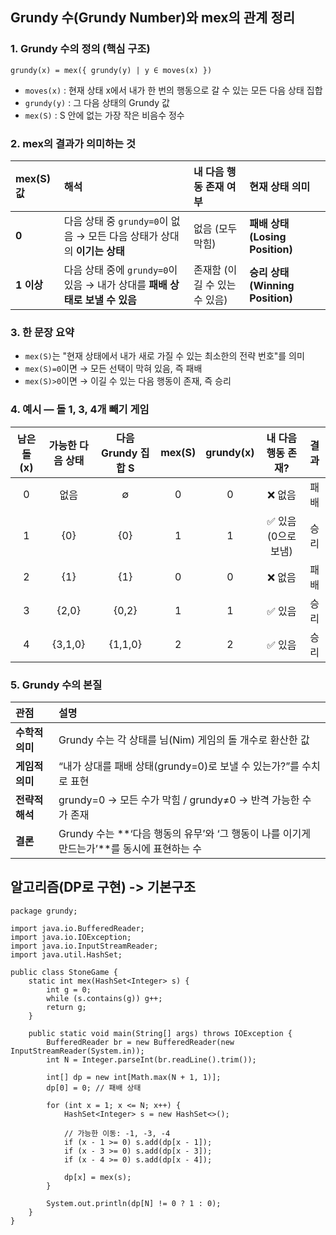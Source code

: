 ## Grundy 수(Grundy Number)와 mex의 관계 정리

### 1. Grundy 수의 정의 (핵심 구조)

```
grundy(x) = mex({ grundy(y) | y ∈ moves(x) })
```

- `moves(x)` : 현재 상태 x에서 내가 한 번의 행동으로 갈 수 있는 모든 다음 상태 집합
- `grundy(y)` : 그 다음 상태의 Grundy 값
- `mex(S)` : S 안에 없는 가장 작은 비음수 정수

### 2. mex의 결과가 의미하는 것
  
| mex(S) 값 | 해석                                                  | 내 다음 행동 존재 여부        | 현재 상태 의미                     |
| :------- | :-------------------------------------------------- | :------------------- | :--------------------------- |
| **0**    | 다음 상태 중 `grundy=0`이 없음 → 모든 다음 상태가 상대의 **이기는 상태**   |  없음 (모두 막힘)         | **패배 상태 (Losing Position)**  |
| **1 이상** | 다음 상태 중에 `grundy=0`이 있음 → 내가 상대를 **패배 상태로 보낼 수 있음** |  존재함 (이길 수 있는 수 있음) | **승리 상태 (Winning Position)** |

### 3. 한 문장 요약

- `mex(S)`는 "현재 상태에서 내가 새로 가질 수 있는 최소한의 전략 번호"를 의미
- `mex(S)=0`이면 → 모든 선택이 막혀 있음, 즉 패배
- `mex(S)>0`이면 → 이길 수 있는 다음 행동이 존재, 즉 승리

### 4. 예시 — 돌 1, 3, 4개 빼기 게임

| 남은 돌(x) | 가능한 다음 상태 | 다음 Grundy 집합 S | mex(S) | grundy(x) |  내 다음 행동 존재?  |  결과 |
| :-----: | :-------: | :------------: | :----: | :-------: | :-----------: | :-: |
|    0    |     없음    |        ∅       |    0   |     0     |      ❌ 없음     |  패배 |
|    1    |    {0}    |       {0}      |    1   |     1     | ✅ 있음 (0으로 보냄) |  승리 |
|    2    |    {1}    |       {1}      |    0   |     0     |      ❌ 없음     |  패배 |
|    3    |   {2,0}   |      {0,2}     |    1   |     1     |      ✅ 있음     |  승리 |
|    4    |  {3,1,0}  |     {1,1,0}    |    2   |     2     |      ✅ 있음     |  승리 |


### 5. Grundy 수의 본질

| 관점         | 설명                                                         |
| :--------- | :--------------------------------------------------------- |
| **수학적 의미** | Grundy 수는 각 상태를 님(Nim) 게임의 돌 개수로 환산한 값                     |
| **게임적 의미** | “내가 상대를 패배 상태(grundy=0)로 보낼 수 있는가?”를 수치로 표현                |
| **전략적 해석** | grundy=0 → 모든 수가 막힘 / grundy≠0 → 반격 가능한 수가 존재              |
| **결론**     | Grundy 수는 **‘다음 행동의 유무’와 ‘그 행동이 나를 이기게 만드는가’**를 동시에 표현하는 수 |

## 알고리즘(DP로 구현) -> 기본구조

```
package grundy;

import java.io.BufferedReader;
import java.io.IOException;
import java.io.InputStreamReader;
import java.util.HashSet;

public class StoneGame {
    static int mex(HashSet<Integer> s) {
        int g = 0;
        while (s.contains(g)) g++;
        return g;
    }

    public static void main(String[] args) throws IOException {
        BufferedReader br = new BufferedReader(new InputStreamReader(System.in));
        int N = Integer.parseInt(br.readLine().trim());

        int[] dp = new int[Math.max(N + 1, 1)];
        dp[0] = 0; // 패배 상태

        for (int x = 1; x <= N; x++) {
            HashSet<Integer> s = new HashSet<>();

            // 가능한 이동: -1, -3, -4
            if (x - 1 >= 0) s.add(dp[x - 1]);
            if (x - 3 >= 0) s.add(dp[x - 3]);
            if (x - 4 >= 0) s.add(dp[x - 4]);

            dp[x] = mex(s);
        }

        System.out.println(dp[N] != 0 ? 1 : 0);
    }
}
```

